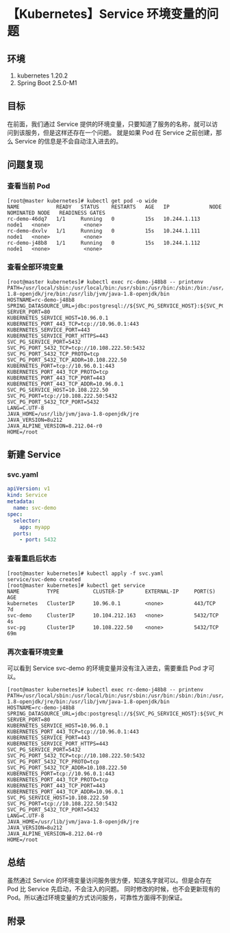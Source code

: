 # 【Kubernetes】Service 环境变量的问题

## 环境

1. kubernetes 1.20.2
2. Spring Boot 2.5.0-M1

## 目标

在前面，我们通过 Service 提供的环境变量，只要知道了服务的名称，就可以访问到该服务，但是这样还存在一个问题。
就是如果 Pod 在 Service 之前创建，那么 Service 的信息是不会自动注入进去的。

## 问题复现

### 查看当前 Pod

```
[root@master kubernetes]# kubectl get pod -o wide
NAME            READY   STATUS    RESTARTS   AGE   IP             NODE    NOMINATED NODE   READINESS GATES
rc-demo-46dq7   1/1     Running   0          15s   10.244.1.113   node1   <none>           <none>
rc-demo-dxvlv   1/1     Running   0          15s   10.244.1.111   node1   <none>           <none>
rc-demo-j48b8   1/1     Running   0          15s   10.244.1.112   node1   <none>           <none>
```

### 查看全部环境变量

```
[root@master kubernetes]# kubectl exec rc-demo-j48b8 -- printenv
PATH=/usr/local/sbin:/usr/local/bin:/usr/sbin:/usr/bin:/sbin:/bin:/usr/lib/jvm/java-1.8-openjdk/jre/bin:/usr/lib/jvm/java-1.8-openjdk/bin
HOSTNAME=rc-demo-j48b8
SPRING_DATASOURCE_URL=jdbc:postgresql://${SVC_PG_SERVICE_HOST}:${SVC_PG_SERVICE_PORT}/postgres
SERVER_PORT=80
KUBERNETES_SERVICE_HOST=10.96.0.1
KUBERNETES_PORT_443_TCP=tcp://10.96.0.1:443
KUBERNETES_SERVICE_PORT=443
KUBERNETES_SERVICE_PORT_HTTPS=443
SVC_PG_SERVICE_PORT=5432
SVC_PG_PORT_5432_TCP=tcp://10.108.222.50:5432
SVC_PG_PORT_5432_TCP_PROTO=tcp
SVC_PG_PORT_5432_TCP_ADDR=10.108.222.50
KUBERNETES_PORT=tcp://10.96.0.1:443
KUBERNETES_PORT_443_TCP_PROTO=tcp
KUBERNETES_PORT_443_TCP_PORT=443
KUBERNETES_PORT_443_TCP_ADDR=10.96.0.1
SVC_PG_SERVICE_HOST=10.108.222.50
SVC_PG_PORT=tcp://10.108.222.50:5432
SVC_PG_PORT_5432_TCP_PORT=5432
LANG=C.UTF-8
JAVA_HOME=/usr/lib/jvm/java-1.8-openjdk/jre
JAVA_VERSION=8u212
JAVA_ALPINE_VERSION=8.212.04-r0
HOME=/root
```

## 新建 Service

### svc.yaml

```yaml
apiVersion: v1
kind: Service
metadata:
  name: svc-demo
spec:
  selector:
    app: myapp
  ports:
    - port: 5432

```

### 查看重启后状态

```
[root@master kubernetes]# kubectl apply -f svc.yaml
service/svc-demo created
[root@master kubernetes]# kubectl get service
NAME         TYPE           CLUSTER-IP       EXTERNAL-IP     PORT(S)    AGE
kubernetes   ClusterIP      10.96.0.1        <none>          443/TCP    7d
svc-demo     ClusterIP      10.104.212.163   <none>          5432/TCP   4s
svc-pg       ClusterIP      10.108.222.50    <none>          5432/TCP   69m
```

### 再次查看环境变量

可以看到 Service svc-demo 的环境变量并没有注入进去，需要重启 Pod 才可以。

```
[root@master kubernetes]# kubectl exec rc-demo-j48b8 -- printenv
PATH=/usr/local/sbin:/usr/local/bin:/usr/sbin:/usr/bin:/sbin:/bin:/usr/lib/jvm/java-1.8-openjdk/jre/bin:/usr/lib/jvm/java-1.8-openjdk/bin
HOSTNAME=rc-demo-j48b8
SPRING_DATASOURCE_URL=jdbc:postgresql://${SVC_PG_SERVICE_HOST}:${SVC_PG_SERVICE_PORT}/postgres
SERVER_PORT=80
KUBERNETES_SERVICE_HOST=10.96.0.1
KUBERNETES_PORT_443_TCP=tcp://10.96.0.1:443
KUBERNETES_SERVICE_PORT=443
KUBERNETES_SERVICE_PORT_HTTPS=443
SVC_PG_SERVICE_PORT=5432
SVC_PG_PORT_5432_TCP=tcp://10.108.222.50:5432
SVC_PG_PORT_5432_TCP_PROTO=tcp
SVC_PG_PORT_5432_TCP_ADDR=10.108.222.50
KUBERNETES_PORT=tcp://10.96.0.1:443
KUBERNETES_PORT_443_TCP_PROTO=tcp
KUBERNETES_PORT_443_TCP_PORT=443
KUBERNETES_PORT_443_TCP_ADDR=10.96.0.1
SVC_PG_SERVICE_HOST=10.108.222.50
SVC_PG_PORT=tcp://10.108.222.50:5432
SVC_PG_PORT_5432_TCP_PORT=5432
LANG=C.UTF-8
JAVA_HOME=/usr/lib/jvm/java-1.8-openjdk/jre
JAVA_VERSION=8u212
JAVA_ALPINE_VERSION=8.212.04-r0
HOME=/root
```

## 总结

虽然通过 Service 的环境变量访问服务很方便，知道名字就可以。但是会存在 Pod 比 Service 先启动，不会注入的问题。
同时修改的时候，也不会更新现有的 Pod。所以通过环境变量的方式访问服务，可靠性方面得不到保证。

## 附录
